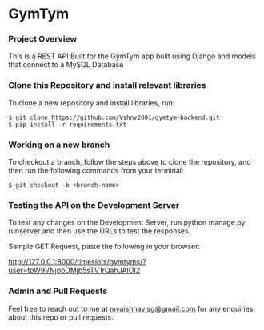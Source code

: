 # GymTym 

### Project Overview

This is a REST API Built for the GymTym app built using Django and models that connect to a MySQL Database

### Clone this Repository and install relevant libraries

To clone a new repository and install libraries, run:

```
$ git clone https://github.com/Vshnv2001/gymtym-backend.git
$ pip install -r requirements.txt
```

### Working on a new branch

To checkout a branch, follow the steps above to clone the repository, and then run the following commands from your terminal:

```
$ git checkout -b <branch-name>
```

### Testing the API on the Development Server

To test any changes on the Development Server, run python manage.py runserver and then use the URLs to test the responses.

Sample GET Request, paste the following in your browser:

http://127.0.0.1:8000/timeslots/gymtyms/?user=toW9VNjpbDMjb5sTV1rQahJAlOI2

### Admin and Pull Requests

Feel free to reach out to me at mvaishnav.sg@gmail.com for any enquiries about this repo or pull requests.

